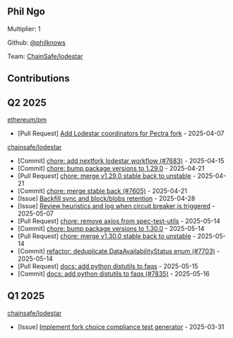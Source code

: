 
## Phil Ngo
Multiplier: 1

Github: [@philknows](https://github.com/philknows)

Team: [ChainSafe/lodestar](https://github.com/ChainSafe/lodestar/pulls?q=author%3Aphilknows)

## Contributions

## Q2 2025


[ethereum/pm](https://github.com/ethereum/pm)
* [Pull Request] [Add Lodestar coordinators for Pectra fork](https://github.com/ethereum/pm/pull/1438) - 2025-04-07

[chainsafe/lodestar](https://github.com/chainsafe/lodestar)
* [Commit] [chore: add nextfork lodestar workflow (#7683)](https://github.com/ChainSafe/lodestar/commit/9d67a7e3a2e2a33273f60a256c4ace768de32c82) - 2025-04-15
* [Commit] [chore: bump package versions to 1.29.0](https://github.com/ChainSafe/lodestar/commit/51613f0fb0196300302acb692a05b27bcef3c771) - 2025-04-21
* [Pull Request] [chore: merge v1.29.0 stable back to unstable](https://github.com/ChainSafe/lodestar/pull/7732) - 2025-04-21
* [Commit] [chore: merge stable back (#7605)](https://github.com/ChainSafe/lodestar/commit/bdddedfc915e6e252b78e41112392111744282b5) - 2025-04-21
* [Issue] [Backfill sync and block/blobs retention](https://github.com/ChainSafe/lodestar/issues/7753) - 2025-04-28
* [Issue] [Review heuristics and log when circuit breaker is triggered](https://github.com/ChainSafe/lodestar/issues/7802) - 2025-05-07
* [Pull Request] [chore: remove axios from spec-test-utils](https://github.com/ChainSafe/lodestar/pull/7829) - 2025-05-14
* [Commit] [chore: bump package versions to 1.30.0](https://github.com/ChainSafe/lodestar/commit/123eb2d9fb71dd10076a47bc7787bf4ec40343da) - 2025-05-14
* [Pull Request] [chore: merge v1.30.0 stable back to unstable](https://github.com/ChainSafe/lodestar/pull/7828) - 2025-05-14
* [Commit] [refactor: deduplicate DataAvailabilityStatus enum (#7703)](https://github.com/ChainSafe/lodestar/commit/bb6038a1d123a117dad4b329ee81e439f0b5a979) - 2025-05-14
* [Pull Request] [docs: add python distutils to faqs](https://github.com/ChainSafe/lodestar/pull/7835) - 2025-05-15
* [Commit] [docs: add python distutils to faqs (#7835)](https://github.com/ChainSafe/lodestar/commit/d7a6cebf5da9c63f5756d366b9976d06d844d096) - 2025-05-16
## Q1 2025

[chainsafe/lodestar](https://github.com/chainsafe/lodestar)
* [Issue] [Implement fork choice compliance test generator](https://github.com/ChainSafe/lodestar/issues/7637) - 2025-03-31
